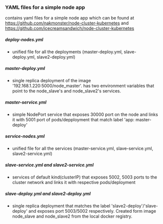 ### YAML files for a simple node app

contains yaml files for a simple node app which can be found at https://github.com/nakmonster/node-cluster-kubernetes and https://github.com/icecreamsandwich/node-cluster-kubernetes

#####	deploy-nodes.yml

- unified file for all the deployments (master-deploy.yml, slave-deploy.yml, slave2-deploy.yml)

##### master-deploy.yml

- single replica deployment of the image '192.168.1.220:5000/node_master'. has two environment variables that point to the node_slave's and node_slave2's services.

##### master-service.yml

- simple NodePort service that exposes 30000 port on the node and links it with 5001 port of pods/depployment that match label 'app: master-deploy'

##### service-nodes.yml

- unified file for all the services (master-service.yml, slave-service.yml, slave2-service.yml)

##### slave-service.yml and slave2-service.yml

- services of default kind(clusterIP) that exposes 5002, 5003 ports to the cluster network and links it with respective pods/deployment

##### slave-deploy.yml and slave2-deploy.yml

- single replica deployment that matches the label 'slave2-deploy'/'slave-deploy' and exposes port 5003/5002 respectively. Created form image node_slave and node_slave2 from the local docker registry.
